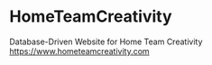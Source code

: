 # HomeTeamCreativity
Database-Driven Website for Home Team Creativity  
https://www.hometeamcreativity.com
